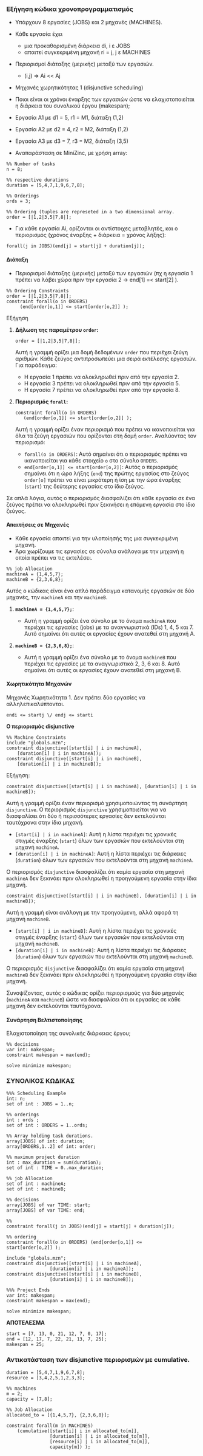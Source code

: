 ### Εξήγηση κώδικα χρονοπρογραμματισμός

- Υπάρχουν 8 εργασίες (JOBS) και 2 μηχανές (MACHINES).   
- Κάθε εργασία έχει   
  - μια προκαθορισμένη διάρκεια di, i ε JOBS   
  - απαιτεί συγκεκριμένη μηχανή ri = j, j ε MACHINES   
- Περιορισμοί διάταξης (μερικής) μεταξύ των εργασιών.   
  - (i,j) => Ai << Aj   
- Μηχανές χωρητικότητας 1 (disjunctive scheduling)   
- Ποιοι είναι οι χρόνοι έναρξης των εργασιών ώστε να ελαχιστοποιείται η διάρκεια του συνολικού έργου (makespan);   

- Εργασία A1 με d1 = 5, r1 = M1, διάταξη (1,2)   
- Εργασία A2 με d2 = 4, r2 = M2, διάταξη (1,2)   
- Εργασία A3 με d3 = 7, r3 = M2, διάταξη (3,5)   

- Αναπαράσταση σε MiniZinc, με χρήση array:
```minizinc
%% Number of tasks
n = 8;

%% respective durations
duration = [5,4,7,1,9,6,7,8];

%% Orderings
ords = 3;

%% Ordering (tuples are represeted in a two dimensional array.
order = [|1,2|3,5|7,8|];
```

- Για κάθε εργασία Ai, ορίζονται οι αντίστοιχες μεταβλητές, και ο
περιορισμός (χρόνος έναρξης + διάρκεια = χρόνος λήξης):   
```
forall(j in JOBS)(end[j] = start[j] + duration[j]);
```

#### **Διάταξη**
- Περιορισμοί διάταξης (μερικής) μεταξύ των εργασιών (πχ η εργασία 1 πρέπει να λάβει χώρα πριν την εργασία 2 -> end[1] =< start[2] ).   
```minizinc
%% Ordering Constraints
order = [|1,2|3,5|7,8|];
constraint forall(o in ORDERS)
     (end[order[o,1]] <= start[order[o,2]] );
```

Εξήγηση
1. **Δήλωση της παραμέτρου `order`:**
   ```minizinc
   order = [|1,2|3,5|7,8|];
   ```
   Αυτή η γραμμή ορίζει μια δομή δεδομένων `order` που περιέχει ζεύγη αριθμών. Κάθε ζεύγος αντιπροσωπεύει μια σειρά εκτέλεσης εργασιών. Για παράδειγμα:
   - Η εργασία 1 πρέπει να ολοκληρωθεί πριν από την εργασία 2.
   - Η εργασία 3 πρέπει να ολοκληρωθεί πριν από την εργασία 5.
   - Η εργασία 7 πρέπει να ολοκληρωθεί πριν από την εργασία 8.

2. **Περιορισμός `forall`:**
   ```minizinc
   constraint forall(o in ORDERS)
      (end[order[o,1]] <= start[order[o,2]] );
   ```
   Αυτή η γραμμή ορίζει έναν περιορισμό που πρέπει να ικανοποιείται για όλα τα ζεύγη εργασιών που ορίζονται στη δομή `order`. Αναλύοντας τον περιορισμό:
   - `forall(o in ORDERS)`: Αυτό σημαίνει ότι ο περιορισμός πρέπει να ικανοποιείται για κάθε στοιχείο `o` στο σύνολο `ORDERS`.
   - `end[order[o,1]] <= start[order[o,2]]`: Αυτός ο περιορισμός σημαίνει ότι η ώρα λήξης (`end`) της πρώτης εργασίας στο ζεύγος `order[o]` πρέπει να είναι μικρότερη ή ίση με την ώρα έναρξης (`start`) της δεύτερης εργασίας στο ίδιο ζεύγος.

Σε απλά λόγια, αυτός ο περιορισμός διασφαλίζει ότι κάθε εργασία σε ένα ζεύγος πρέπει να ολοκληρωθεί πριν ξεκινήσει η επόμενη εργασία στο ίδιο ζεύγος.

#### **Απαιτήσεις σε Μηχανές**
- Κάθε εργασία απαιτεί για την υλοποίησής της μια συγκεκριμένη μηχανή.   
- Άρα χωρίζουμε τις εργασίες σε σύνολα ανάλογα με την μηχανή η οποία πρέπει να τις εκτελέσει.   
```minizinc
%% job Allocation
machineA = {1,4,5,7};
machineB = {2,3,6,8};
```

Αυτός ο κώδικας είναι ένα απλό παράδειγμα κατανομής εργασιών σε δύο μηχανές, την `machineA` και την `machineB`.

1. **`machineA = {1,4,5,7};`**:
   - Αυτή η γραμμή ορίζει ένα σύνολο με το όνομα `machineA` που περιέχει τις εργασίες (jobs) με τα αναγνωριστικά (IDs) 1, 4, 5 και 7. Αυτό σημαίνει ότι αυτές οι εργασίες έχουν ανατεθεί στη μηχανή A.

2. **`machineB = {2,3,6,8};`**:
   - Αυτή η γραμμή ορίζει ένα σύνολο με το όνομα `machineB` που περιέχει τις εργασίες με τα αναγνωριστικά 2, 3, 6 και 8. Αυτό σημαίνει ότι αυτές οι εργασίες έχουν ανατεθεί στη μηχανή B.
   
#### Χωρητικότητα Μηχανών
Μηχανές Χωρητικότητα 1. Δεν πρέπει δύο εργασίες να αλληλεπικαλύπτονται.
```
endi <= startj \/ endj <= starti
```

**Ο περιορισμός disjunctive**
```minizinc
%% Machine Constraints
include "globals.mzn";
constraint disjunctive([start[i] | i in machineA],
    [duration[i] | i in machineA]);
constraint disjunctive([start[i] | i in machineB],
    [duration[i] | i in machineB]);
```

Εξήγηση:

```minizinc
constraint disjunctive([start[i] | i in machineA], [duration[i] | i in machineB]);
```
Αυτή η γραμμή ορίζει έναν περιορισμό χρησιμοποιώντας τη συνάρτηση `disjunctive`. Ο περιορισμός `disjunctive` χρησιμοποιείται για να διασφαλίσει ότι δύο ή περισσότερες εργασίες δεν εκτελούνται ταυτόχρονα στην ίδια μηχανή.

- `[start[i] | i in machineA]`: Αυτή η λίστα περιέχει τις χρονικές στιγμές έναρξης (`start`) όλων των εργασιών που εκτελούνται στη μηχανή `machineA`.
- `[duration[i] | i in machineA]`: Αυτή η λίστα περιέχει τις διάρκειες (`duration`) όλων των εργασιών που εκτελούνται στη μηχανή `machineA`.

Ο περιορισμός `disjunctive` διασφαλίζει ότι καμία εργασία στη μηχανή `machineA` δεν ξεκινάει πριν ολοκληρωθεί η προηγούμενη εργασία στην ίδια μηχανή.

```minizinc
constraint disjunctive([start[i] | i in machineB], [duration[i] | i in machineB]);
```
Αυτή η γραμμή είναι ανάλογη με την προηγούμενη, αλλά αφορά τη μηχανή `machineB`.

- `[start[i] | i in machineB]`: Αυτή η λίστα περιέχει τις χρονικές στιγμές έναρξης (`start`) όλων των εργασιών που εκτελούνται στη μηχανή `machineB`.
- `[duration[i] | i in machineB]`: Αυτή η λίστα περιέχει τις διάρκειες (`duration`) όλων των εργασιών που εκτελούνται στη μηχανή `machineB`.

Ο περιορισμός `disjunctive` διασφαλίζει ότι καμία εργασία στη μηχανή `machineB` δεν ξεκινάει πριν ολοκληρωθεί η προηγούμενη εργασία στην ίδια μηχανή.

Συνοψίζοντας, αυτός ο κώδικας ορίζει περιορισμούς για δύο μηχανές (`machineA` και `machineB`) ώστε να διασφαλίσει ότι οι εργασίες σε κάθε μηχανή δεν εκτελούνται ταυτόχρονα.

#### Συνάρτηση Βελτιστοποίησης
Ελαχιστοποίηση της συνολικής διάρκειας έργου;
```minizinc
%% decisions
var int: makespan;
constraint makespan = max(end);

solve minimize makespan;
```

### ΣΥΝΟΛΙΚΟΣ ΚΩΔΙΚΑΣ
```minizinc
%%% Scheduling Example
int: n;
set of int : JOBS = 1..n;

%% orderings
int : ords ;
set of int : ORDERS = 1..ords;

%% Array holding task durations.
array[JOBS] of int: duration;
array[ORDERS,1..2] of int: order;

%% maximum project duration
int : max_duration = sum(duration);
set of int : TIME = 0..max_duration;

%% job Allocation
set of int : machineA;
set of int : machineB;

%% decisions
array[JOBS] of var TIME: start;
array[JOBS] of var TIME: end;

%%
constraint forall(j in JOBS)(end[j] = start[j] + duration[j]);

%% ordering
constraint forall(o in ORDERS) (end[order[o,1]] <=
start[order[o,2]] );

include "globals.mzn";
constraint disjunctive([start[i] | i in machineA],
                [duration[i] | i in machineA]);
constraint disjunctive([start[i] | i in machineB],
                [duration[i] | i in machineB]);

%%% Project Ends
var int: makespan;
constraint makespan = max(end);

solve minimize makespan;
```

**ΑΠΟΤΕΛΕΣΜΑ**
```
start = [7, 13, 0, 21, 12, 7, 0, 17];
end = [12, 17, 7, 22, 21, 13, 7, 25];
makespan = 25;
```

### Αντικατάσταση των disjunctive περιορισμών με cumulative.

```minizinc
duration = [5,4,7,1,9,6,7,8];
resource = [3,4,2,5,1,2,3,3];

%% machines
m = 2;
capacity = [7,8];

%% Job Allocation
allocated_to = [{1,4,5,7}, {2,3,6,8}];

constraint forall(m in MACHINES)
    (cumulative([start[i]| i in allocated_to[m]],
                [duration[i] | i in allocated_to[m]],
                [resource[i] | i in allocated_to[m]],
                capacity[m]) );
```

